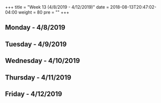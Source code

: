 +++
title = "Week 13 (4/8/2019 - 4/12/2019)"
date = 2018-08-13T20:47:02-04:00
weight = 80
pre = "<b></b>"
+++

## Monday - 4/8/2019

## Tuesday - 4/9/2019

## Wednesday - 4/10/2019

## Thursday - 4/11/2019

## Friday - 4/12/2019